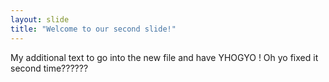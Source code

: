 ```yaml
---
layout: slide
title: "Welcome to our second slide!"
---
```

My additional text to go into the new file and have YHOGYO !
Oh yo fixed it second time??????
